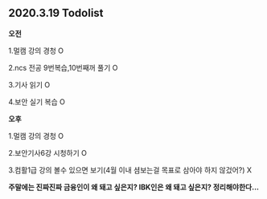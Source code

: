 ## 2020.3.19 Todolist

**오전**

1.멀캠 강의 경청 O

2.ncs 전공 9번복습,10번째꺼 풀기 O

3.기사 읽기 O

4.보안 실기 복습 O

**오후**

1.멀캠 강의 경청 O

2.보안기사6강 시청하기 O

3.컴활1급 강의 볼수 있으면 보기(4월 이내 셤보는걸 목표로 삼아야 하지 않겄어?) X



**주말에는 진짜진짜 금융인이 왜 돼고 싶은지? IBK인은 왜 돼고 싶은지? 정리해야한다...**


